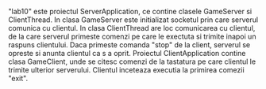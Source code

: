 "lab10" este proiectul ServerApplication, ce contine clasele GameServer si ClientThread. In clasa GameServer este initializat socketul prin care serverul comunica cu clientul. In clasa ClientThread are loc comunicarea cu clientul, de la care serverul primeste comenzi pe care le exectuta si trimite inapoi un raspuns clientului.
Daca primeste comanda "stop" de la client, serverul se opreste si anunta clientul ca s a oprit. 
Proiectul ClientApplication contine clasa GameClient, unde se citesc comenzi de la tastatura pe care clientul le trimite ulterior serverului. Clientul inceteaza executia la primirea comezii "exit".
